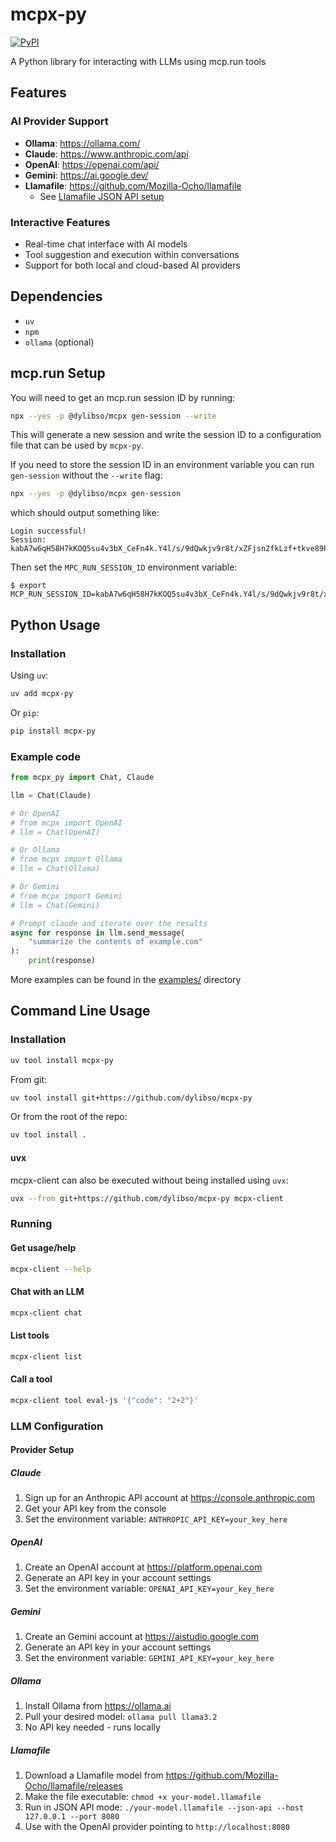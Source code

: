 # mcpx-py
[![PyPI](https://img.shields.io/pypi/v/mcpx-py)](https://pypi.org/project/mcpx-py/)

A Python library for interacting with LLMs using mcp.run tools

## Features

### AI Provider Support
- **Ollama**: https://ollama.com/
- **Claude**: https://www.anthropic.com/api
- **OpenAI**: https://openai.com/api/
- **Gemini**: https://ai.google.dev/
- **Llamafile**: https://github.com/Mozilla-Ocho/llamafile
  - See [Llamafile JSON API setup](https://github.com/Mozilla-Ocho/llamafile?tab=readme-ov-file#json-api-quickstart)

### Interactive Features
- Real-time chat interface with AI models
- Tool suggestion and execution within conversations
- Support for both local and cloud-based AI providers

## Dependencies

- `uv`
- `npm`
- `ollama` (optional)

## mcp.run Setup

You will need to get an mcp.run session ID by running:

```bash
npx --yes -p @dylibso/mcpx gen-session --write
```

This will generate a new session and write the session ID to a configuration file that can be used
by `mcpx-py`.
 
If you need to store the session ID in  an environment variable you can run `gen-session`
without the `--write` flag:

```bash
npx --yes -p @dylibso/mcpx gen-session
```

which should output something like:

```
Login successful!
Session: kabA7w6qH58H7kKOQ5su4v3bX_CeFn4k.Y4l/s/9dQwkjv9r8t/xZFjsn2fkLzf+tkve89P1vKhQ
```

Then set the `MPC_RUN_SESSION_ID` environment variable:

```
$ export MCP_RUN_SESSION_ID=kabA7w6qH58H7kKOQ5su4v3bX_CeFn4k.Y4l/s/9dQwkjv9r8t/xZFjsn2fkLzf+tkve89P1vKhQ
```

## Python Usage

### Installation

Using `uv`:

```bash
uv add mcpx-py
```

Or `pip`:

```bash
pip install mcpx-py
```

### Example code

```python
from mcpx_py import Chat, Claude

llm = Chat(Claude)

# Or OpenAI
# from mcpx import OpenAI
# llm = Chat(OpenAI)

# Or Ollama
# from mcpx import Ollama
# llm = Chat(Ollama)

# Or Gemini
# from mcpx import Gemini
# llm = Chat(Gemini)

# Prompt claude and iterate over the results
async for response in llm.send_message(
    "summarize the contents of example.com"
):
    print(response)
```

More examples can be found in the [examples/](https://github.com/dylibso/mcpx-py/tree/main/examples) directory

## Command Line Usage

### Installation

```sh
uv tool install mcpx-py
```

From git:

```sh
uv tool install git+https://github.com/dylibso/mcpx-py
```

Or from the root of the repo:

```sh
uv tool install .
```

#### uvx

mcpx-client can also be executed without being installed using `uvx`:

```sh
uvx --from git+https://github.com/dylibso/mcpx-py mcpx-client
```

### Running

#### Get usage/help

```sh
mcpx-client --help
```

#### Chat with an LLM

```sh
mcpx-client chat
```

#### List tools

```sh
mcpx-client list
```

#### Call a tool

```sh
mcpx-client tool eval-js '{"code": "2+2"}'
```

### LLM Configuration

#### Provider Setup

##### Claude
1. Sign up for an Anthropic API account at https://console.anthropic.com
2. Get your API key from the console
3. Set the environment variable: `ANTHROPIC_API_KEY=your_key_here`

##### OpenAI
1. Create an OpenAI account at https://platform.openai.com
2. Generate an API key in your account settings
3. Set the environment variable: `OPENAI_API_KEY=your_key_here`

##### Gemini
1. Create an Gemini account at https://aistudio.google.com
2. Generate an API key in your account settings
3. Set the environment variable: `GEMINI_API_KEY=your_key_here`

##### Ollama
1. Install Ollama from https://ollama.ai
2. Pull your desired model: `ollama pull llama3.2`
3. No API key needed - runs locally

##### Llamafile
1. Download a Llamafile model from https://github.com/Mozilla-Ocho/llamafile/releases
2. Make the file executable: `chmod +x your-model.llamafile`
3. Run in JSON API mode: `./your-model.llamafile --json-api --host 127.0.0.1 --port 8080`
4. Use with the OpenAI provider pointing to `http://localhost:8080`
